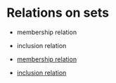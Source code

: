 # Relations on sets

- membership relation
- inclusion relation

- [membership relation](membership-relation.md)
- [inclusion relation](inclusion-relation.md)
